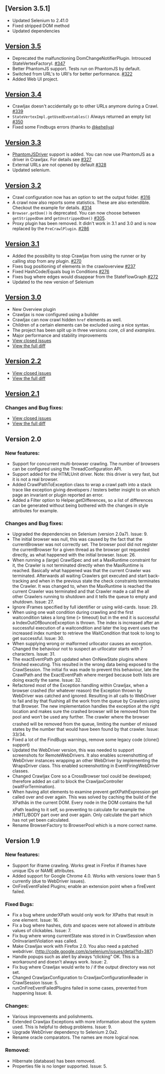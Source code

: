 ## [Version 3.5.1]
* Updated Selenium to 2.41.0
* Fixed stripped DOM method
* Updated dependencies

## [Version 3.5](https://github.com/crawljax/crawljax/issues?milestone=8&state=closed)
* Deprecated the malfunctioning DomChangeNotifierPlugin. Introuced StateVertexFactoryl. [#347](https://github.com/crawljax/crawljax/issues/347)
* Better PhantomJS support. Tests run on PhantomJS by default.
* Switched from URL's to URI's for better performance. [#322](https://github.com/crawljax/crawljax/issues/322)
* Added Web UI project.

## [Version 3.4](https://github.com/crawljax/crawljax/issues?milestone=7&state=closed)
* Crawljax doesn't accidentally go to other URLs anymore during a Crawl. [#339](https://github.com/crawljax/crawljax/issues/339)
* `StateVertexImpl.getUsedEventables()` Always returned an empty list [#350](https://github.com/crawljax/crawljax/issues/350)
* Fixed some Findbugs errors (thanks to [@keheliya](https://github.com/keheliya))

## [Version 3.3](https://github.com/crawljax/crawljax/issues?milestone=6&state=closed)

* [PhantomJSDriver](https://github.com/detro/ghostdriver) support is added. You can now use PhantomJS as a driver in Crawljax. For details see [#327](https://github.com/crawljax/crawljax/pull/327)
* External URLs are not opened by default [#328](https://github.com/crawljax/crawljax/pull/328)
* Updated selenium.

## [Version 3.2](https://github.com/crawljax/crawljax/issues?milestone=5&state=closed)

* Crawl configuration now has an option to set the output folder. [#316](https://github.com/crawljax/crawljax/issues/316)
* A crawl now also reports some statistics. These are also extendible. Checkout the example for details. [#314](https://github.com/crawljax/crawljax/issues/314)
* `Browser.getDom()` is deprecated. You can now choose between `getStrippedDom` and `getUnstrippedDom()` [#305](https://github.com/crawljax/crawljax/issues/305).
* Proxy plugin has been removed. It didn't work in 3.1 and 3.0 and is now replaced by the `PreCrawlPlugin`. [#286](https://github.com/crawljax/crawljax/issues/286)

## [Version 3.1](https://github.com/crawljax/crawljax/issues?milestone=4&state=closed)

* Added the possibility to stop Crawljax from using the runner or by calling stop from any plugin. [#270](https://github.com/crawljax/crawljax/issues/270)
* Fixes bug positioning of elements in the crawloverview [#237](https://github.com/crawljax/crawljax/pull/273)
* Fixed HashCode/Equals bug in Conditions [#276](https://github.com/crawljax/crawljax/pull/276)
* Fixes bug where edges would disappear from the StateFlowGraph [#272](https://github.com/crawljax/crawljax/pull/272)
* Updated to the new version of Selenium

## [Version 3.0](https://github.com/crawljax/crawljax/issues?milestone=3&state=closed)

* New Overview plugin
* Crawljax is now configured using a builder
* Crawljax can now crawl hidden `href` elements as well.
* Children of a certain elements can be excluded using a nice syntax.
* The project has been split up in three versions: *core*, *cli* and *examples*.
* Major performance and stability improvements
* [View closed issues](https://github.com/crawljax/crawljax/issues?milestone=3&page=1&state=closed)
* [View the full diff](https://github.com/crawljax/crawljax/compare/crawljax-2.2...crawljax-3.0)


## [Version 2.2](https://github.com/crawljax/crawljax/issues?milestone=2&state=closed)

* [View closed issues](https://github.com/crawljax/crawljax/issues?milestone=2&page=1&state=closed)
* [View the full diff](https://github.com/crawljax/crawljax/compare/crawljax-2.1...crawljax-2.2)


## [Version 2.1](https://github.com/crawljax/crawljax/issues?milestone=1&state=closed)

### Changes and Bug fixes: 
* [View closed issues](https://github.com/crawljax/crawljax/issues?milestone=1&page=1&state=closed)
* [View the full diff](https://github.com/crawljax/crawljax/compare/crawljax-2.0...crawljax-2.1)


## Version 2.0
### New features:
* Support for concurrent multi-browser crawling. The number of browsers can be configured using the ThreadConfiguration API.
* Support added for the HTMLUnit driver. Note: this driver is very fast, but it is not a real browser.
* Added CrawlPathToException class to wrap a crawl path into a stack trace like exception giving developers / testers better insight to on which page an invariant or plugin reported an error.
* Added a Filter option to Helper.getDifferences, so a list of differences can be generated without being bothered with the changes in style attributes for example.

### Changes and Bug fixes:
* Upgraded the dependencies on Selenium (version 2.0a7).  Issue: 9.
* The initial browser was null, this was caused by the fact that the currentBrowser was not correctly set. The browser pool did not register the currentBrowser for a given thread as the browser got requested directly, as what happened with the initial browser.  Issue: 26.
* When running a (large) CrawlSpec and set a MaxRuntime constraint for it, the Crawler is not terminated directly when the MaxRuntime is reached. Basically what happened was that the current Crawler was terminated.  Afterwards all waiting Crawlers got executed and start back-tracking and when in the previous state the check  constraints terminates the Crawler. It was changed to, when the MaxRuntime is reached the current Crawler was terminated and that Crawler made a call the all other Crawlers running to shutdown and it tells the queue to empty and shutdown.  Issue: 27.
* Ignore iFrames specified by full identifier or using wild-cards.  Issue: 29.
* When using one wait condition during crawling and the first waitcondition takes a long time (> timeout) but in the end it is successful a IndexOutOfBounceException is thrown. The index is increased after an successful execution of a waitcondition and later the log event uses the increased index number to retrieve the WaitCondition that took to long to get successful.  Issue: 30.
* When supplying wrong or malformed urllocator causes an exception. Changed the behaviour not to suspect an urllocator starts with 7 characters.  Issue: 31.
* The exactEventPath got updated when OnNewState plugins where finished executing. This resulted in the wrong data being exposed to the CrawlSession. The initial fix was made to prevent this behaviour, late the CrawlPath and the ExactEventPath where merged because both lists are doing exactly the same.  Issue: 32.
* Refactored most of the Exception handling within Crawljax, when a browser crashed (for whatever reason) the Exception thrown by WebDriver was catched and ignored. Resulting in all calls to WebDriver to fail and by that flushing all the work from the queue by Crawlers using that Browser. The new implementation handles the exception at the right location and makes sure the crashed browser will be removed from the pool and won’t be used any further. The crawler where the browser crashed will be removed from the queue, limiting the number of missed states by the number that would have been found by that crawler.  Issue: 33/34.
* Fixed a lot of the FindBugs warnings, remove some legacy code (clone() support)
* Updated the WebDriver version, this was needed to support screenshots for RemoteWebDrivers. It also enables screenshotting of WebDriver instances wrapping an other WebDriver by implementing the WrapsDriver class. This enabled screenshotting in EventFiringWebDriver classes.
* Changed Crawljax Core so a CrossBrowser tool could be developed; therefore added an call to block the CrawljaxController (waitForTermination).
* When having allot elements to examine prevent getXPathExpression get called over and over again. This was solved by caching the build of the XPathâs in the current DOM. Every node in the DOM contains the full xPath leading to it self, so preventing to calculate for example the /HMTL/BODY part over and over again. Only calculate the part which has not yet been calculated.
* Rename BrowserFactory to BrowserPool which is a more correct name.

## Version 1.9
### New features:
* Support for iframe crawling. Works great in Firefox if iframes have unique IDs or NAME attributes.
* Added support for Google Chrome 4.0. Works with versions lower than 5 currently (due to WebDriver issues).
* OnFireEventFailed Plugins; enable an extension point when a fireEvent failed.

### Fixed Bugs:
* Fix a bug where underXPath would only work for XPaths that result in one element.  Issue: 16.
* Fix a bug where hashes, dots and spaces were not allowed in attribute values of clickables.  Issue: 7.
* Fix bug where wrong currentState was stored in in CrawlSession when OnInvariantViolation was called.
* Make Crawljax work with Firefox 2.0. You also need a patched webdriver. (http://code.google.com/p/selenium/issues/detail?id=387)
* Handle popups such as alert by always “clicking” OK. This is a workaround and doesn’t always work.  Issue: 2.
* Fix bug where Crawljax would write to / if the output directory was not set.
* Changed CrawljaxConfiguration to CrawljaxConfigurationReader in CrawlSession  Issue: 5.
* runOnFireEventFailedPlugins failed in some cases, prevented from happening  Issue: 8.

### Changes:
* Various improvements and polishments.
* Extended Crawljax Exceptions with more information about the system used. This is helpful to debug problems.  Issue: 9.
* Upgrade WebDriver dependency to Selenium 2.0a2.
*  Rename oracle comparators. The names are more logical now.

### Removed:
* Hibernate (database) has been removed.
* Properties file is no longer supported.  Issue: 5.
